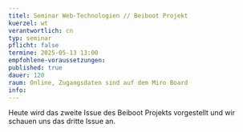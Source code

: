 ```yaml
---
titel: Seminar Web-Technologien // Beiboot Projekt 
kuerzel: wt
verantwortlich: cn
typ: seminar
pflicht: false
termine: 2025-05-13 13:00
empfohlene-voraussetzungen: 
published: true
dauer: 120
raum: Online, Zugangsdaten sind auf dem Miro Board
info: 
---
```



Heute wird das zweite Issue des Beiboot Projekts vorgestellt und wir schauen uns das dritte Issue an.

